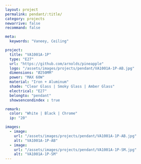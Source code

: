 ```yaml
---
layout: project
permalink: pendant/:title/
category: projects
newarrive: false
recommand: false

meta:
  keywords: "Vaneey, Ceiling"

project:
  title: "VA1001A-1P"
  type: "E27"
  url: "https://github.com/arnolds/pineapple"
  logo: "/assets/images/projects/pendant/VA1001A-1P-AB.jpg"
  dimensions: "Ø250MM"
  power: "MAX 60W"
  material: "Iron + Aluminum"
  shade: "Clear Glass | Smoky Glass | Amber Glass"
  electrical: "E27"
  belongto: "pendant"
  showsencondindex : true

remark:
  color: "White | Black | Chrome"
  ip: "20"

images:
  - image:
    url: "/assets/images/projects/pendant/VA1001A-1P-AB.jpg"
    alt: "VA1001A-1P-AB"
  - image:
    url: "/assets/images/projects/pendant/VA1001A-1P-SM.jpg"
    alt: "VA1001A-1P-SM"
---
```

